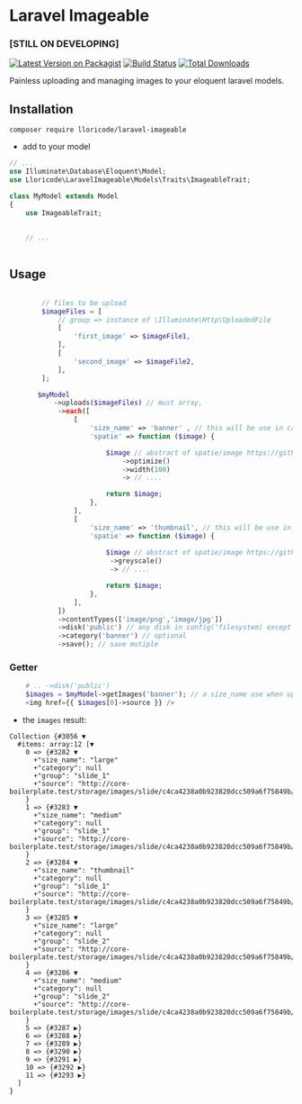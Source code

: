# Laravel Imageable 
### [STILL ON DEVELOPING]


[![Latest Version on Packagist](https://img.shields.io/packagist/v/lloricode/laravel-imageable.svg)](https://packagist.org/packages/lloricode/laravel-imageable) [![Build Status](https://travis-ci.org/lloricode/laravel-imageable.svg?branch=develop)](https://travis-ci.org/lloricode/laravel-imageable) [![Total Downloads](https://img.shields.io/packagist/dt/lloricode/laravel-imageable.svg)](https://packagist.org/packages/lloricode/laravel-imageable)


Painless uploading and managing images to your eloquent laravel models.



## Installation

```
composer require lloricode/laravel-imageable
```
- add to your model
```php
// ...
use Illuminate\Database\Eloquent\Model;
use Lloricode\LaravelImageable\Models\Traits\ImageableTrait;

class MyModel extends Model
{
    use ImageableTrait;
    
    
    // ...
    

```
## Usage
```php

        // files to be upload 
        $imageFiles = [
            // group => instance of \Illuminate\Http\UploadedFile
            [
                'first_image' => $imageFile1,
            ],
            [
                'second_image' => $imageFile2,
            ],
        ];

       $myModel
           ->uploads($imageFiles) // must array, 
            ->each([
                [
                    'size_name' => 'banner' , // this will be use in calling image
                    'spatie' => function ($image) {

                        $image // abstract of spatie/image https://github.com/spatie/image
                            ->optimize()
                            ->width(100)
                            -> // ....

                        return $image;
                    },
                ],
                [
                    'size_name' => 'thumbnail', // this will be use in calling image
                    'spatie' => function ($image) {
                        
                        $image // abstract of spatie/image https://github.com/spatie/image
                         ->greyscale()
                         -> // ....

                        return $image;
                    },
                ],
            ])
            ->contentTypes(['image/png','image/jpg'])
            ->disk('public') // any disk in config('filesystem) except cloud
            ->category('banner') // optional
            ->save(); // save mutiple 
```

### Getter
```php
    # .. ->disk('public') 
    $images = $myModel->getImages('banner'); // a size_name use when uploading,
    <img href={{ $images[0]->source }} />
```
- the `images` result:
```
Collection {#3056 ▼
  #items: array:12 [▼
    0 => {#3282 ▼
      +"size_name": "large"
      +"category": null
      +"group": "slide_1"
      +"source": "http://core-boilerplate.test/storage/images/slide/c4ca4238a0b923820dcc509a6f75849b/d49c1886c1582a9372ab8febe263ecc7.jpg"
    }
    1 => {#3283 ▼
      +"size_name": "medium"
      +"category": null
      +"group": "slide_1"
      +"source": "http://core-boilerplate.test/storage/images/slide/c4ca4238a0b923820dcc509a6f75849b/d49c1886c1582a9372ab8febe263ecc7.jpg"
    }
    2 => {#3284 ▼
      +"size_name": "thumbnail"
      +"category": null
      +"group": "slide_1"
      +"source": "http://core-boilerplate.test/storage/images/slide/c4ca4238a0b923820dcc509a6f75849b/d49c1886c1582a9372ab8febe263ecc7.jpg"
    }
    3 => {#3285 ▼
      +"size_name": "large"
      +"category": null
      +"group": "slide_2"
      +"source": "http://core-boilerplate.test/storage/images/slide/c4ca4238a0b923820dcc509a6f75849b/65368aff7a9707782424647b4a3fe8d7.png"
    }
    4 => {#3286 ▼
      +"size_name": "medium"
      +"category": null
      +"group": "slide_2"
      +"source": "http://core-boilerplate.test/storage/images/slide/c4ca4238a0b923820dcc509a6f75849b/65368aff7a9707782424647b4a3fe8d7.png"
    }
    5 => {#3287 ▶}
    6 => {#3288 ▶}
    7 => {#3289 ▶}
    8 => {#3290 ▶}
    9 => {#3291 ▶}
    10 => {#3292 ▶}
    11 => {#3293 ▶}
  ]
}
```
